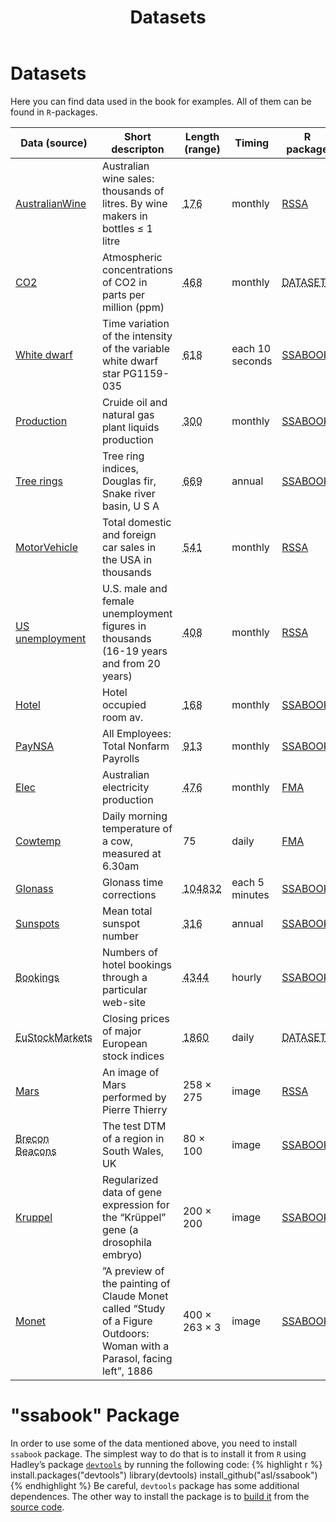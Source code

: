 ﻿---
layout: layout-bootstrap-tmp
title: "Datasets"
categories: examples
permalink: datasets.html
tags: mainmenu
---

#  Datasets

Here you can find data used in the book for examples. All of them can be found in `R`-packages.

<table class="table table-striped table-hover">
	<thead>
		<tr>
			<th>Data (source) </th> <th>Short descripton </th><th>Length (range)</th><th>Timing </th><th>R package </th><th>Data name </th>
		</tr>
	</thead>
	<tbody>
		<tr>
			<td><a href = "https://cran.r-project.org/web/packages/forecast/index.html">AustralianWine</a></td><td>Australian wine sales: thousands of litres. By wine makers in bottles ≤ 1 litre</td><td><abbr title = "Jan 1980 – Jul 1995">176</abbr></td><td>monthly</td><td><a href = "rssa-package.html">RSSA</a></td><td>AustralianWine</td>
		</tr>
		<tr>
			<td><a href = "https://www.amazon.com/Visualizing-Data-William-S-Cleveland/dp/0963488406">CO2</a></td><td>Atmospheric concentrations of CO2 in parts per million (ppm)</td><td><abbr title = "Jan 1959 - Jan 1997">468</abbr></td><td>monthly</td><td><abbr title = "Built-in package">DATASETS</abbr></td><td>co2</td>
		</tr>
		<tr>
			<td><a href = "https://books.google.ru/books?id=uUdaDwAAQBAJ&printsec=frontcover&dq=isbn:042997227X">White dwarf</a></td><td>Time variation of the intensity of the variable white dwarf star PG1159-035</td><td><abbr title = "during March 1989">618</abbr></td><td>each 10 seconds</td><td><a href = "#ssabook-package">SSABOOK</a></td><td>dwarfst</td>
		</tr>
		<tr>
			<td><a href = "http://www.eia.gov/totalenergy/data/monthly/#summary">Production</a></td><td>Cruide oil and natural gas plant liquids production</td><td><abbr title = "Jan 1973 – Dec 1997">300</abbr></td><td>monthly</td><td><a href = "#ssabook-package">SSABOOK</a></td><td>oilproduction</td>
		</tr>
		<tr>
			<td><a href = "https://cran.r-project.org/web/packages/forecast/index.html">Tree rings</a></td><td>Tree ring indices, Douglas fir, Snake river basin, U S A</td><td><abbr title = "1282 – 1950">669</abbr></td><td>annual</td><td><a href = "#ssabook-package">SSABOOK</a></td><td>dftreerings</td>
		</tr>
		<tr>
			<td><a href = "http://www.bea.gov/national/nzpaweb/nipa_underlying/GetCSV.asp? GetWhat=SS_Data/Section7All_xls.xls&Section=8">MotorVehicle</a></td><td>Total domestic and foreign car sales in the USA in thousands</td><td><abbr title = "Jan 1967 – Jan 2012">541</abbr></td><td>monthly</td><td><a href = "rssa-package.html">RSSA</a></td><td>MotorVehicle</td>
		</tr>
		<tr>
			<td><a href = "http://www.springer.com/us/book/9781461295631">US unemployment</a></td><td>U.S. male and female unemployment figures in thousands (16-19 years and from 20 years)</td><td><abbr title = "Jan 1948 – Jan 1981">408</abbr></td><td>monthly</td><td><a href = "rssa-package.html">RSSA</a></td><td>USUnemployment</td>
		</tr>
		<tr>
			<td><a href = "https://cran.r-project.org/web/packages/forecast/index.html">Hotel</a></td><td>Hotel occupied room av.</td><td><abbr title = "Jan 1963 – Dec 1976">168</abbr></td><td>monthly</td><td><a href = "#ssabook-package">SSABOOK</a></td><td>hotel</td>
		</tr>
		<tr>
			<td><a href = "https://research.stlouisfed.org/fred2/series/PAYNSA">PayNSA</a></td><td>All Employees: Total Nonfarm Payrolls</td><td><abbr title = "Jan 1939 – Jan 2015">913</abbr></td><td>monthly</td><td><a href = "#ssabook-package">SSABOOK</a></td><td>paynsa</td>
		</tr>
		<tr>
			<td><a href = "http://eu.wiley.com/WileyCDA/WileyTitle/productCd-0471532339.html">Elec</a></td><td>Australian electricity production</td><td><abbr title = "Jan 1956 – Aug 1995">476</abbr></td><td>monthly</td><td><a href = "https://cran.r-project.org/web/packages/fma/index.html">FMA</a></td><td>elec</td>
		</tr>
		<tr>
			<td><a href = "http://eu.wiley.com/WileyCDA/WileyTitle/productCd-0471532339.html">Cowtemp</a></td><td>Daily morning temperature of a cow, measured at 6.30am</td><td>75</td><td>daily</td><td><a href = "https://cran.r-project.org/web/packages/fma/index.html">FMA</a></td><td>cowtemp</td>
		</tr>
		<tr>
			<td><a href = "https://www.glonass-iac.ru/en/index.php">Glonass</a></td><td>Glonass time corrections</td><td><abbr title = "02/01/2014 to 31/12/2014">104832</abbr></td><td>each 5 minutes</td><td><a href = "#ssabook-package">SSABOOK</a></td><td>g15</td>
		</tr>
		<tr>
			<td><a href = "http://www.sidc.be/silso/datafiles">Sunspots</a></td><td>Mean total sunspot number</td><td><abbr title = "1700–2015">316</abbr></td><td>annual</td><td><a href = "#ssabook-package">SSABOOK</a></td><td>sunspot2</td>
		</tr>
		<tr>
			<td><abbr title = "provided by Crimtan, UK, to the authors of the R-package SSABOOK">Bookings</abbr></td><td>Numbers of hotel bookings through a particular web-site</td><td><abbr title = "23/09/2016 to 22/03/2017">4344</abbr></td><td>hourly</td><td><a href = "#ssabook-package">SSABOOK</a></td><td>bookings</td>
		</tr>
		<tr>
			<td><abbr title = "Provided by Erste Bank AG, Vienna, Austria, to the authors of the R-package DATASETS">EuStockMarkets</abbr></td><td>Closing prices of major European stock indices</td><td><abbr title = "during 1994– 1998">1860</abbr></td><td>daily</td><td><abbr title = "Built-in package">DATASETS</abbr></td><td>EuStockMarkets</td>
		</tr>
		<tr>
			<td><a href = "http://www.astrosurf.com/buil/iris/tutorial8/doc23_us.htm">Mars</a></td><td>An image of Mars performed by Pierre Thierry</td><td>258 × 275</td><td>image</td><td><a href = "rssa-package.html">RSSA</a></td><td>Mars</td>
		</tr>
		<tr>
			<td><abbr title = "the data are obtained by means of the function getData of the R-package RASTER">Brecon Beacons</abbr></td><td>The test DTM of a region in South Wales, UK</td><td>80 × 100</td><td>image</td><td><a href = "#ssabook-package">SSABOOK</a></td><td>brecon</td>
		</tr>
		<tr>
			<td><a href = "http://bdtnp.lbl.gov:8080/Fly-Net/">Kruppel</a></td><td>Regularized data of gene expression for the “Krüppel” gene (a drosophila embryo)</td><td>200 × 200</td><td>image</td><td><a href = "#ssabook-package">SSABOOK</a></td><td>kruppel</td>
		</tr>
		<tr>
			<td><a href = "https://commons.wikimedia.org/wiki/File:Monet.012.sonnenschirm.jpg">Monet</a></td><td>”A preview of the painting of Claude Monet called “Study of a Figure Outdoors: Woman with a Parasol, facing left”, 1886</td><td>400 × 263 × 3</td><td>image</td><td><a href = "#ssabook-package">SSABOOK</a></td><td>monet</td>
		</tr>
	</tbody>
</table>

# "ssabook" Package

In order to use some of the data mentioned above, you need to install `ssabook` package. The simplest way to do that is to install it from `R` using Hadley’s package [`devtools`]( http://cran.r-project.org/web/packages/devtools/index.html "devtools package CRAN page" ) by running the following code:
{% highlight r %}
install.packages("devtools")
library(devtools)
install_github("asl/ssabook")
{% endhighlight %}
Be careful, `devtools` package has some additional dependences. The other way to install the package is to [build it](https://cran.r-project.org/doc/contrib/Leisch-CreatingPackages.pdf) from the [source code](https://github.com/asl/ssabook/).

<!-- ![Noise model](03_noisemodel.png) -->
